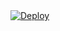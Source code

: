 <!DOCTYPE html>
<html>
<body>
  <div class="center-content">
    <a
    href="https://heroku.com/deploy?template=https://github.com/tracemoepy/dragon">
      <img src="https://www.herokucdn.com/deploy/button.svg" alt="Deploy">
    </a>
  </div>
</body>
</html>